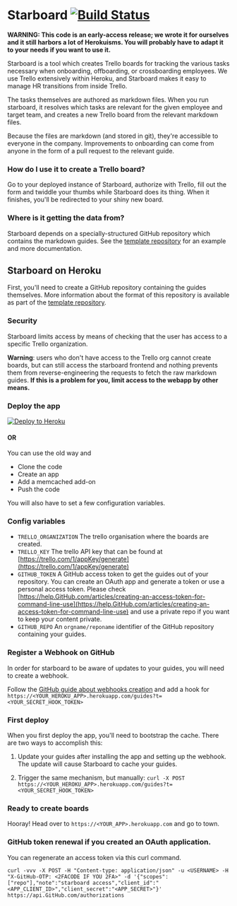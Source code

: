 # Starboard [![Build Status](https://magnum.travis-ci.com/heroku/starboard.svg?token=sCaMa7HeG4812XfRVVH2&branch=master)](https://magnum.travis-ci.com/heroku/starboard)

**WARNING: This code is an early-access release; we wrote it for ourselves and it still harbors a lot of Herokuisms. You will probably have to adapt it to your needs if you want to use it.**

Starboard is a tool which creates Trello boards for tracking the various tasks necessary when onboarding, offboarding, or crossboarding employees. We use Trello extensively within Heroku, and Starboard makes it easy to manage HR transitions from inside Trello.

The tasks themselves are authored as markdown files. When you run starboard, it resolves which tasks are relevant for the given employee and target team, and creates a new Trello board from the relevant markdown files.

Because the files are markdown (and stored in git), they're accessible to everyone in the company. Improvements to onboarding can come from anyone in the form of a pull request to the relevant guide.

### How do I use it to create a Trello board?

Go to your deployed instance of Starboard, authorize with Trello, fill out the form and twiddle your thumbs while Starboard does its thing. When it finishes, you'll be redirected to your shiny new board.

### Where is it getting the data from?

Starboard depends on a specially-structured GitHub repository which contains the markdown guides. See the [template repository][1] for an example and more documentation.

## Starboard on Heroku

First, you'll need to create a GitHub repository containing the guides themselves. More information about the format of this repository is available as part of the [template repository][1].

### Security

Starboard limits access by means of checking that the user has access to a specific Trello organization.

**Warning**: users who don't have access to the Trello org cannot create boards, but can still access the starboard frontend and nothing prevents them from reverse-engineering the requests to fetch the raw markdown guides. **If this is a problem for you, limit access to the webapp by other means.**

### Deploy the app

[![Deploy to Heroku](https://www.herokucdn.com/deploy/button.png)](https://heroku.com/deploy)

#### OR

You can use the old way and
- Clone the code
- Create an app
- Add a memcached add-on
- Push the code

You will also have to set a few configuration variables.

### Config variables

- `TRELLO_ORGANIZATION` The trello organisation where the boards are created.
- `TRELLO_KEY` The trello API key that can be found at [https://trello.com/1/appKey/generate](https://trello.com/1/appKey/generate)
- `GITHUB_TOKEN` A GitHub access token to get the guides out of your repository. You can create an OAuth app and generate a token or use a personal access token. Please check [https://help.GitHub.com/articles/creating-an-access-token-for-command-line-use](https://help.GitHub.com/articles/creating-an-access-token-for-command-line-use) and use a private repo if you want to keep your content private.
- `GITHUB_REPO` An `orgname/reponame` identifier of the GitHub repository containing your guides.

### Register a Webhook on GitHub

In order for starboard to be aware of updates to your guides, you will need to create a webhook.

Follow the [GitHub guide about webhooks creation][2] and add a hook for `https://<YOUR_HEROKU_APP>.herokuapp.com/guides?t=<YOUR_SECRET_HOOK_TOKEN>`

### First deploy

When you first deploy the app, you'll need to bootstrap the cache. There are two ways to accomplish this:

1. Update your guides after installing the app and setting up the webhook. The update will cause Starboard to cache your guides.

2. Trigger the same mechanism, but manually: `curl -X POST https://<YOUR_HEROKU_APP>.herokuapp.com/guides?t=<YOUR_SECRET_HOOK_TOKEN>`

### Ready to create boards

Hooray! Head over to `https://<YOUR_APP>.herokuapp.com` and go to town.

### GitHub token renewal if you created an OAuth application.

You can regenerate an access token via this curl command.

```
curl -vvv -X POST -H "Content-type: application/json" -u <USERNAME> -H "X-GitHub-OTP: <2FACODE IF YOU 2FA>" -d '{"scopes":["repo"],"note":"starboard access","client_id":"<APP_CLIENT_ID>","client_secret":"<APP_SECRET>"}' https://api.GitHub.com/authorizations
```

[1]: https://GitHub.com/heroku/starboard-docs-template
[2]: https://developer.GitHub.com/webhooks/creating/
